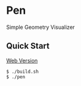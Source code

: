 # Pen
Simple Geometry Visualizer

## Quick Start
[Web Version](https://shoumodip.github.io/pen/)

```console
$ ./build.sh
$ ./pen
```
